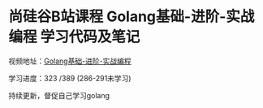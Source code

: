 # 尚硅谷B站课程 Golang基础-进阶-实战编程 学习代码及笔记

视频地址：[Golang基础-进阶-实战编程](https://www.bilibili.com/video/BV1kt411C7fK)

学习进度：323 /389 (286-291未学习)

持续更新，督促自己学习golang
